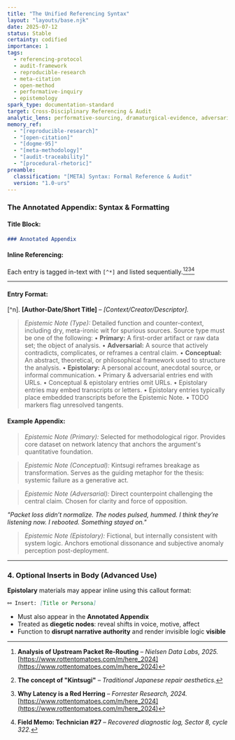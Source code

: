 ```yaml
---
title: "The Unified Referencing Syntax"
layout: "layouts/base.njk"
date: 2025-07-12
status: Stable
certainty: codified
importance: 1
tags:
  - referencing-protocol
  - audit-framework
  - reproducible-research
  - meta-citation
  - open-method
  - performative-inquiry
  - epistemology
spark_type: documentation-standard
target: Cross-Disciplinary Referencing & Audit
analytic_lens: performative-sourcing, dramaturgical-evidence, adversarial-integrity, multi-type-audit, protocolized-appendix
memory_ref:
  - "[reproducible-research]"
  - "[open-citation]"
  - "[dogme-95]"
  - "[meta-methodology]"
  - "[audit-traceability]"
  - "[procedural-rhetoric]"
preamble:
  classification: "[META] Syntax: Formal Reference & Audit"
  version: "1.0-urs"
---
```


### The Annotated Appendix: Syntax & Formatting

#### Title Block:

```markdown
### Annotated Appendix
````

#### **Inline Referencing**:

Each entry is tagged in-text with `[^*]` and listed sequentially.[^1][^2][^3][^4]

---

#### **Entry Format**:

[^n]. **[Author-Date/Short Title]** – *[Context/Creator/Descriptor].*
   > *Epistemic Note (Type):* Detailed function and counter-context, including dry, meta-ironic wit for spurious sources. Source type must be one of the following:
     • **Primary:** A first-order artifact or raw data set; the object of analysis.
     • **Adversarial:** A source that actively contradicts, complicates, or reframes a central claim.
     • **Conceptual:** An abstract, theoretical, or philosophical framework used to structure the analysis.
     • **Epistolary:** A personal account, anecdotal source, or informal communication.
   • Primary & adversarial entries end with URLs.
   • Conceptual & epistolary entries omit URLs.
   • Epistolary entries may embed transcripts or letters.
   • Epistolary entries typically place embedded transcripts before the Epistemic Note.
   • TODO markers flag unresolved tangents.

#### **Example Appendix**:

[^1]: **Analysis of Upstream Packet Re-Routing** – *Nielsen Data Labs, 2025.* [https://www.rottentomatoes.com/m/here_2024](https://www.rottentomatoes.com/m/here_2024)

> *Epistemic Note (Primary):* Selected for methodological rigor. Provides core dataset on network latency that anchors the argument's quantitative foundation.

[^2]: **The concept of "Kintsugi"** – *Traditional Japanese repair aesthetics.*

> *Epistemic Note (Conceptual):* Kintsugi reframes breakage as transformation. Serves as the guiding metaphor for the thesis: systemic failure as a generative act.

[^3]: **Why Latency is a Red Herring** – *Forrester Research, 2024.* [https://www.rottentomatoes.com/m/here_2024](https://www.rottentomatoes.com/m/here_2024)

> *Epistemic Note (Adversarial):* Direct counterpoint challenging the central claim. Chosen for clarity and force of opposition.

[^4]: **Field Memo: Technician #27** – *Recovered diagnostic log, Sector 8, cycle 322.*

*"Packet loss didn’t normalize. The nodes pulsed, hummed. I think they’re listening now. I rebooted. Something stayed on."*

> *Epistemic Note (Epistolary):* Fictional, but internally consistent with system logic. Anchors emotional dissonance and subjective anomaly perception post-deployment.

---

### 4. Optional Inserts in Body (Advanced Use)

**Epistolary** materials may appear inline using this callout format:

```markdown
⚯ Insert: [Title or Persona]
```

* Must also appear in the **Annotated Appendix**
* Treated as **diegetic nodes**: reveal shifts in voice, motive, affect
* Function to **disrupt narrative authority** and render invisible logic **visible**

